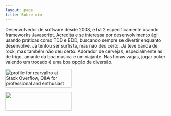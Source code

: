 ```yaml
---
layout: page
title: Sobre mim
---
```


Desenvolvedor de software desde 2008, e há 2 especificamente usando frameworks Javascript. 
Acredita e se interessa por desenvolvimento ágil usando práticas como TDD e BDD, buscando sempre se divertir enquanto desenvolve. 
Já tentou ser surfista, mas não deu certo.
Já teve banda de rock, mas também não deu certo.
Adorador de cervejas, especialmente as de trigo, amante da boa música e um viajante. Nas horas vagas, jogar poker valendo um trocado é uma boa opção de diversão.

<div>
<a href="http://stackoverflow.com/users/3200473/rcarvalho">
<img src="http://stackoverflow.com/users/flair/3200473.png?theme=clean" width="208" height="58" alt="profile for rcarvalho at Stack Overflow, Q&amp;A for professional and enthusiast programmers" title="profile for rcarvalho at Stack Overflow, Q&amp;A for professional and enthusiast programmers">
</a>

<a href="https://twitter.com/rcarvalhojs"><img src="assets/images/twitter" width="208" height="58"></a></div>